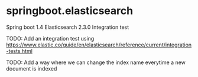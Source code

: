 # springboot.elasticsearch
Spring boot 1.4 Elasticsearch 2.3.0 Integration test

TODO: Add an integration test using https://www.elastic.co/guide/en/elasticsearch/reference/current/integration-tests.html

TODO: Add a way where we can change the index name everytime a new document is indexed

